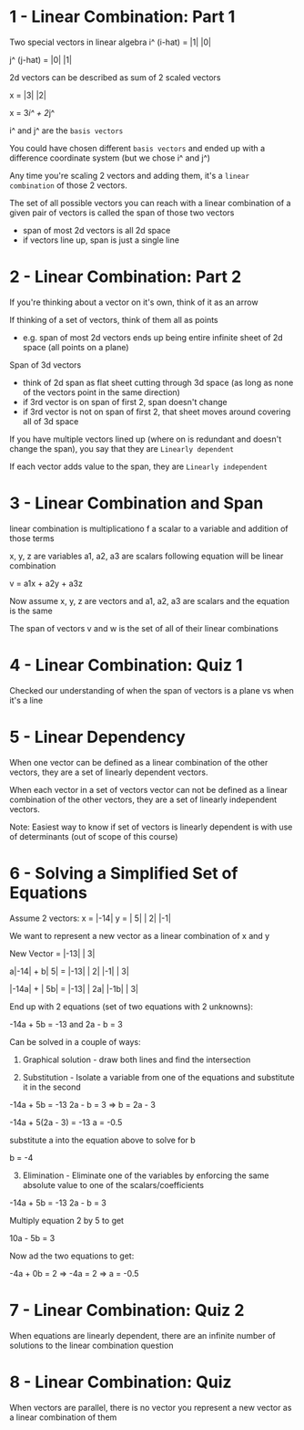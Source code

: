 # 1 - Linear Combination: Part 1
Two special vectors in linear algebra
i^ (i-hat) = |1|
             |0|

j^ (j-hat) = |0|
             |1|

2d vectors can be described as sum of 2 scaled vectors

x = |3|
    |2|

x = 3*i^ + 2*j^

i^ and j^ are the `basis vectors`

You could have chosen different `basis vectors` and ended up with a difference coordinate system (but we chose i^ and j^)

Any time you're scaling 2 vectors and adding them, it's a `linear combination` of those 2 vectors.

The set of all possible vectors you can reach with a linear combination of a given pair of vectors is called the span of those two vectors
  - span of most 2d vectors is all 2d space
  - if vectors line up, span is just a single line


# 2 - Linear Combination: Part 2
If you're thinking about a vector on it's own, think of it as an arrow

If thinking of a set of vectors, think of them all as points
  - e.g. span of most 2d vectors ends up being entire infinite sheet of 2d space (all points on a plane)

Span of 3d vectors
  - think of 2d span as flat sheet cutting through 3d space (as long as none of the vectors point in the same direction)
  - if 3rd vector is on span of first 2, span doesn't change
  - if 3rd vector is not on span of first 2, that sheet moves around covering all of 3d space

If you have multiple vectors lined up (where on is redundant and doesn't change the span), you say that they are `Linearly dependent`

If each vector adds value to the span, they are `Linearly independent`


# 3 - Linear Combination and Span
linear combination is multiplicationo f a scalar to a variable and addition of those terms

x, y, z are variables
a1, a2, a3 are scalars
following equation will be linear combination

v = a1x + a2y + a3z

Now assume x, y, z are vectors and a1, a2, a3 are scalars and the equation is the same

The span of vectors v and w is the set of all of their linear combinations

# 4 - Linear Combination: Quiz 1
Checked our understanding of when the span of vectors is a plane vs when it's a line

# 5 - Linear Dependency
When one vector can be defined as a linear combination of the other vectors, they are a set of linearly dependent vectors.

When each vector in a set of vectors vector can not be defined as a linear combination of the other vectors, they are a set of linearly independent vectors.

Note: Easiest way to know if set of vectors is linearly dependent is with use of determinants (out of scope of this course)

# 6 -  Solving a Simplified Set of Equations

Assume 2 vectors:
x = |-14|  y = | 5|
    |  2|      |-1|

We want to represent a new vector as a linear combination of x and y

New Vector = |-13|
             |  3|

a|-14| + b| 5| = |-13|
 |  2|    |-1|   |  3|

|-14a| + | 5b| = |-13|
|  2a|   |-1b|   |  3|

End up with 2 equations (set of two equations with 2 unknowns):

-14a + 5b = -13 and 2a - b = 3

Can be solved in a couple of ways:
1) Graphical solution - draw both lines and find the intersection

2) Substitution - Isolate a variable from one of the equations and substitute it in the second

-14a + 5b = -13
2a - b = 3 => b = 2a - 3

-14a + 5(2a - 3) = -13
a = -0.5

substitute a into the equation above to solve for b

b = -4

3) Elimination - Eliminate one of the variables by enforcing the same absolute value to one of the scalars/coefficients

-14a + 5b = -13
2a - b = 3

Multiply equation 2 by 5 to get

10a - 5b = 3

Now ad the two equations to get:

-4a + 0b = 2 => -4a = 2 => a = -0.5

# 7 - Linear Combination: Quiz 2
When equations are linearly dependent, there are an infinite number of solutions to the linear combination question

# 8 - Linear Combination: Quiz 
When vectors are parallel, there is no vector you represent a new vector as a linear combination of them

